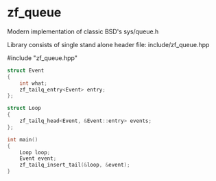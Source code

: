 zf_queue
========

Modern implementation of classic BSD's sys/queue.h

Library consists of single stand alone header file: include/zf_queue.hpp

#include "zf_queue.hpp"

```c++
struct Event
{
	int what;
	zf_tailq_entry<Event> entry;
};

struct Loop
{
	zf_tailq_head<Event, &Event::entry> events;
};

int main()
{
	Loop loop;
	Event event;
	zf_tailq_insert_tail(&loop, &event);
}
```
